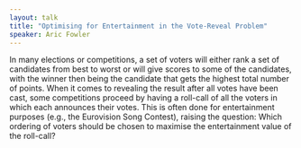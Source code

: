 ```yaml
---
layout: talk
title: "Optimising for Entertainment in the Vote-Reveal Problem"
speaker: Aric Fowler
---
```

In many elections or competitions, a set of voters will either rank a set of candidates from best to worst or will give scores to some of the candidates, with the winner then being the candidate that gets the highest total number of points. When it comes to revealing the result after all votes have been cast, some competitions proceed by having a roll-call of all the voters in which each announces their votes. This is often done for entertainment purposes (e.g., the Eurovision Song Contest), raising the question: Which ordering of voters should be chosen to maximise the entertainment value of the roll-call?
